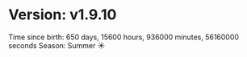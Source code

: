 # Version: v1.9.10
Time since birth: 650 days, 15600 hours, 936000 minutes, 56160000 seconds
Season: Summer ☀️
